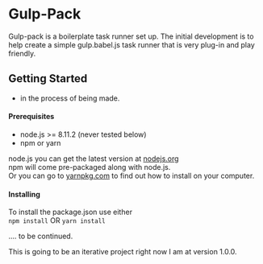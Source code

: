 # Gulp-Pack

Gulp-pack is a boilerplate task runner set up. The initial development is to 
help create a simple gulp.babel.js task runner that is very plug-in and play 
friendly.

### 
Getting Started
---
- in the process of being made.

#### Prerequisites

- node.js >= 8.11.2 (never tested below)
- npm or yarn

node.js you can get the latest version at [nodejs.org](www.nodejs.org) <br>
npm will come pre-packaged along with node.js.<br>
Or you can go to  [yarnpkg.com](yarnpkg.com) to find out how to install on 
your computer.

#### Installing 

To install the package.json use either<br>
`npm install` OR `yarn install`<br>

.... to be continued.






This is going to be an iterative project right now I am at version 1.0.0.


